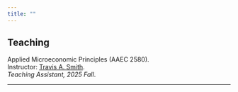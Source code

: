 ```yaml
---
title: ""
---
```


<!-- Teaching 区块 -->
<div class="teaching-page">
  <div class="left-column">
    <h2>Teaching</h2>
  </div>
  <div class="right-column">
    <div>Applied Microeconomic Principles (AAEC 2580).</div>
    <div>Instructor: <a href="https://sites.google.com/view/travisasmith/home">Travis A. Smith</a>.</div>
    <div><em>Teaching Assistant, 2025 Fall</em>.</div>
  </div>
</div>

<hr>
